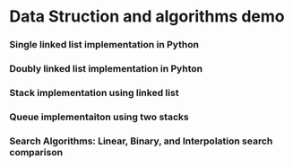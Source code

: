 # Data Struction and algorithms demo

### Single linked list implementation in Python
### Doubly linked list implementation in Pyhton
### Stack implementation using linked list
### Queue implementaiton using two stacks
### Search Algorithms: Linear, Binary, and Interpolation search comparison
